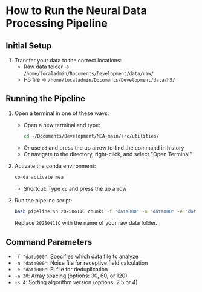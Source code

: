 # How to Run the Neural Data Processing Pipeline

## Initial Setup

1. Transfer your data to the correct locations:
   - Raw data folder → `/home/localadmin/Documents/Development/data/raw/`
   - H5 file → `/home/localadmin/Documents/Development/data/h5/`

## Running the Pipeline

1. Open a terminal in one of these ways:
   - Open a new terminal and type: 
     ```bash
     cd ~/Documents/Development/MEA-main/src/utilities/
     ```
   - Or use `cd` and press the up arrow to find the command in history
   - Or navigate to the directory, right-click, and select "Open Terminal"

2. Activate the conda environment:
   ```bash
   conda activate mea
   ```
   - Shortcut: Type `co` and press the up arrow

3. Run the pipeline script:
   ```bash
   bash pipeline.sh 20250411C chunk1 -f "data000" -n "data000" -e "data000" -a 30 -s 4
   ```

   Replace `20250411C` with the name of your raw data folder.

## Command Parameters

- `-f "data000"`: Specifies which data file to analyze
- `-n "data000"`: Noise file for receptive field calculation
- `-e "data000"`: EI file for deduplication
- `-a 30`: Array spacing (options: 30, 60, or 120)
- `-s 4`: Sorting algorithm version (options: 2.5 or 4)
